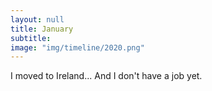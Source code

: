 ```yaml
---
layout: null
title: January
subtitle:
image: "img/timeline/2020.png"
---
```

I moved to Ireland...
And I don't have a job yet. 
